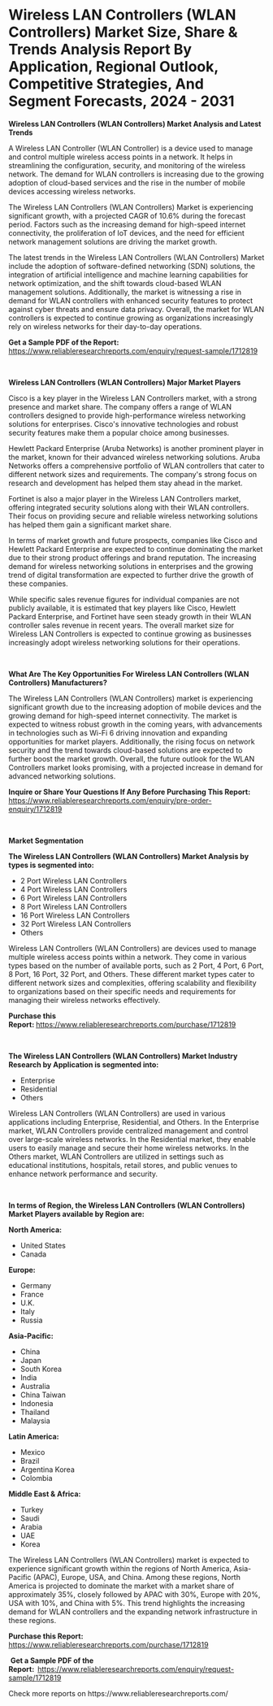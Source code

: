 <p><h1>Wireless LAN Controllers (WLAN Controllers) Market Size, Share & Trends Analysis Report By Application, Regional Outlook, Competitive Strategies, And Segment Forecasts, 2024 - 2031</h1></p><p><strong>Wireless LAN Controllers (WLAN Controllers) Market Analysis and Latest Trends</strong></p>
<p><p>A Wireless LAN Controller (WLAN Controller) is a device used to manage and control multiple wireless access points in a network. It helps in streamlining the configuration, security, and monitoring of the wireless network. The demand for WLAN controllers is increasing due to the growing adoption of cloud-based services and the rise in the number of mobile devices accessing wireless networks.</p><p>The Wireless LAN Controllers (WLAN Controllers) Market is experiencing significant growth, with a projected CAGR of 10.6% during the forecast period. Factors such as the increasing demand for high-speed internet connectivity, the proliferation of IoT devices, and the need for efficient network management solutions are driving the market growth.</p><p>The latest trends in the Wireless LAN Controllers (WLAN Controllers) Market include the adoption of software-defined networking (SDN) solutions, the integration of artificial intelligence and machine learning capabilities for network optimization, and the shift towards cloud-based WLAN management solutions. Additionally, the market is witnessing a rise in demand for WLAN controllers with enhanced security features to protect against cyber threats and ensure data privacy. Overall, the market for WLAN controllers is expected to continue growing as organizations increasingly rely on wireless networks for their day-to-day operations.</p></p>
<p><strong>Get a Sample PDF of the Report:&nbsp;</strong> <a href="https://www.reliableresearchreports.com/enquiry/request-sample/1712819">https://www.reliableresearchreports.com/enquiry/request-sample/1712819</a></p>
<p>&nbsp;</p>
<p><strong>Wireless LAN Controllers (WLAN Controllers) Major Market Players</strong></p>
<p><p>Cisco is a key player in the Wireless LAN Controllers market, with a strong presence and market share. The company offers a range of WLAN controllers designed to provide high-performance wireless networking solutions for enterprises. Cisco's innovative technologies and robust security features make them a popular choice among businesses.</p><p>Hewlett Packard Enterprise (Aruba Networks) is another prominent player in the market, known for their advanced wireless networking solutions. Aruba Networks offers a comprehensive portfolio of WLAN controllers that cater to different network sizes and requirements. The company's strong focus on research and development has helped them stay ahead in the market.</p><p>Fortinet is also a major player in the Wireless LAN Controllers market, offering integrated security solutions along with their WLAN controllers. Their focus on providing secure and reliable wireless networking solutions has helped them gain a significant market share.</p><p>In terms of market growth and future prospects, companies like Cisco and Hewlett Packard Enterprise are expected to continue dominating the market due to their strong product offerings and brand reputation. The increasing demand for wireless networking solutions in enterprises and the growing trend of digital transformation are expected to further drive the growth of these companies.</p><p>While specific sales revenue figures for individual companies are not publicly available, it is estimated that key players like Cisco, Hewlett Packard Enterprise, and Fortinet have seen steady growth in their WLAN controller sales revenue in recent years. The overall market size for Wireless LAN Controllers is expected to continue growing as businesses increasingly adopt wireless networking solutions for their operations.</p></p>
<p>&nbsp;</p>
<p><strong>What Are The Key Opportunities For Wireless LAN Controllers (WLAN Controllers) Manufacturers?</strong></p>
<p><p>The Wireless LAN Controllers (WLAN Controllers) market is experiencing significant growth due to the increasing adoption of mobile devices and the growing demand for high-speed internet connectivity. The market is expected to witness robust growth in the coming years, with advancements in technologies such as Wi-Fi 6 driving innovation and expanding opportunities for market players. Additionally, the rising focus on network security and the trend towards cloud-based solutions are expected to further boost the market growth. Overall, the future outlook for the WLAN Controllers market looks promising, with a projected increase in demand for advanced networking solutions.</p></p>
<p><strong>Inquire or Share Your Questions If Any Before Purchasing This Report:</strong> <a href="https://www.reliableresearchreports.com/enquiry/pre-order-enquiry/1712819">https://www.reliableresearchreports.com/enquiry/pre-order-enquiry/1712819</a></p>
<p>&nbsp;</p>
<p><strong>Market Segmentation</strong></p>
<p><strong>The Wireless LAN Controllers (WLAN Controllers) Market Analysis by types is segmented into:</strong></p>
<p><ul><li>2 Port Wireless LAN Controllers</li><li>4 Port Wireless LAN Controllers</li><li>6 Port Wireless LAN Controllers</li><li>8 Port Wireless LAN Controllers</li><li>16 Port Wireless LAN Controllers</li><li>32 Port Wireless LAN Controllers</li><li>Others</li></ul></p>
<p><p>Wireless LAN Controllers (WLAN Controllers) are devices used to manage multiple wireless access points within a network. They come in various types based on the number of available ports, such as 2 Port, 4 Port, 6 Port, 8 Port, 16 Port, 32 Port, and Others. These different market types cater to different network sizes and complexities, offering scalability and flexibility to organizations based on their specific needs and requirements for managing their wireless networks effectively.</p></p>
<p><strong>Purchase this Report:&nbsp;</strong><a href="https://www.reliableresearchreports.com/purchase/1712819">https://www.reliableresearchreports.com/purchase/1712819</a></p>
<p>&nbsp;</p>
<p><strong>The Wireless LAN Controllers (WLAN Controllers) Market Industry Research by Application is segmented into:</strong></p>
<p><ul><li>Enterprise</li><li>Residential</li><li>Others</li></ul></p>
<p><p>Wireless LAN Controllers (WLAN Controllers) are used in various applications including Enterprise, Residential, and Others. In the Enterprise market, WLAN Controllers provide centralized management and control over large-scale wireless networks. In the Residential market, they enable users to easily manage and secure their home wireless networks. In the Others market, WLAN Controllers are utilized in settings such as educational institutions, hospitals, retail stores, and public venues to enhance network performance and security.</p></p>
<p>&nbsp;</p>
<p><strong>In terms of Region, the Wireless LAN Controllers (WLAN Controllers) Market Players available by Region are:</strong></p>
<p>
    <p> <strong> North America: </strong>
        <ul>
            <li>United States</li>
            <li>Canada</li>
        </ul>
        </p> 
    <p> <strong> Europe: </strong>
        <ul>
            <li>Germany</li>
            <li>France</li>
            <li>U.K.</li>
            <li>Italy</li>
            <li>Russia</li>
        </ul>
        </p> 
    <p> <strong> Asia-Pacific: </strong>
        <ul>
            <li>China</li>
            <li>Japan</li>
            <li>South Korea</li>
            <li>India</li>
            <li>Australia</li>
            <li>China Taiwan</li>
            <li>Indonesia</li>
            <li>Thailand</li>
            <li>Malaysia</li>
        </ul>
        </p> 
    <p> <strong> Latin America: </strong>
        <ul>
            <li>Mexico</li>
            <li>Brazil</li>
            <li>Argentina Korea</li>
            <li>Colombia</li>
        </ul>
        </p> 
    <p> <strong> Middle East & Africa: </strong>
        <ul>
            <li>Turkey</li>
            <li>Saudi</li>
            <li>Arabia</li>
            <li>UAE</li>
            <li>Korea</li>
        </ul>
    </p>
    </p>
<p><p>The Wireless LAN Controllers (WLAN Controllers) market is expected to experience significant growth within the regions of North America, Asia-Pacific (APAC), Europe, USA, and China. Among these regions, North America is projected to dominate the market with a market share of approximately 35%, closely followed by APAC with 30%, Europe with 20%, USA with 10%, and China with 5%. This trend highlights the increasing demand for WLAN controllers and the expanding network infrastructure in these regions.</p></p>
<p><strong>Purchase this Report: </strong><a href="https://www.reliableresearchreports.com/purchase/1712819">https://www.reliableresearchreports.com/purchase/1712819</a></p>
<p>&nbsp;<strong>Get a Sample PDF of the Report:&nbsp;&nbsp;</strong><a href="https://www.reliableresearchreports.com/enquiry/request-sample/1712819">https://www.reliableresearchreports.com/enquiry/request-sample/1712819</a></p>
<p><strong></strong></p>
<p>Check more reports on https://www.reliableresearchreports.com/</p>